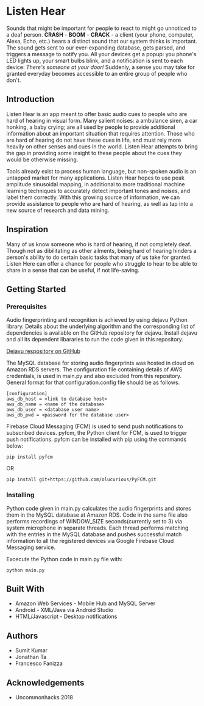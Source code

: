 # Listen Hear

Sounds that might be important for people to react to might go unnoticed to a deaf person. **CRASH** - **BOOM** - **CRACK** - a client (your phone, computer, Alexa, Echo, etc.) hears a distinct sound that our system thinks is important. The sound gets sent to our ever-expanding database, gets parsed, and triggers a message to notify you. All your devices get a popup: you phone's LED lights up, your smart bulbs blink, and a notification is sent to each device: *There's someone at your door!* Suddenly, a sense you may take for granted everyday becomes accessible to an entire group of people who don't.

## Introduction

Listen Hear is an app meant to offer basic audio cues to people who are hard of hearing in visual form. Many salient noises: a ambulance siren, a car honking, a baby crying; are all used by people to provide additional information about an important situation that requires attention. Those who are hard of hearing do not have these cues in life, and must rely more heavily on other senses and cues in the world. Listen Hear attempts to bring the gap in providing some insight to these people about the cues they would be otherwise missing.

Tools already exist to process human language, but non-spoken audio is an untapped market for many applications. Listen Hear hopes to use peak amplitude sinusoidal mapping, in additional to more traditional machine learning techniques to accurately detect important tones and noises, and label them correctly. With this growing source of information, we can provide assistance to people who are hard of hearing, as well as tap into a new source of research and data mining.

## Inspiration

Many of us know someone who is hard of hearing, if not completely deaf. Though not as dibilitating as other ailments, being hard of hearing hinders a person's ability to do certain basic tasks that many of us take for granted. Listen Here can offer a chance for people who struggle to hear to be able to share in a sense that can be useful, if not life-saving.

## Getting Started

### Prerequisites

Audio fingerprinting and recognition is achieved by using dejavu Python library. Details about the underlying algorithm and the corresponding list of dependencies is available on the GitHub repository for dejavu. Install dejavu and all its dependent libararies to run the code given in this repository.

[Dejavu respository on GitHub](https://github.com/worldveil/dejavu)

The MySQL database for storing audio fingerprints was hosted in cloud on Amazon RDS servers. The configuration file containing details of AWS credentials, is used in main.py and also excluded from this repository. General format for that configuration.config file should be as follows.

```
[configuration]
aws_db_host = <link to database host>
aws_db_name = <name of the database>
aws_db_user = <database user name>
aws_db_pwd = <password for the database user>
```

Firebase Cloud Messaging (FCM) is used to send push notifications to subscribed devices. pyfcm, the Python client for FCM, is used to trigger push notifications. pyfcm can be installed with pip using the commands below:

```
pip install pyfcm
```
OR
```
pip install git+https://github.com/olucurious/PyFCM.git
```

### Installing

Python code given in main.py calculates the audio fingerprints and stores them in the MySQL database at Amazon RDS. Code in the same file also performs recordings of WINDOW_SIZE seconds(currently set to 3) via system microphone in separate threads. Each thread performs matching with the entries in the MySQL database and pushes successful match information to all the registered devices via Google Firebase Cloud Messaging service.

Excecute the Python code in main.py file with:

```
python main.py
```


## Built With

* Amazon Web Services - Mobile Hub and MySQL Server
* Android - XML/Java via Android Studio
* HTML/Javascript - Desktop notifications

## Authors

* Sumit Kumar
* Jonathan Ta
* Francesco Fanizza

## Acknowledgements

* Uncommonhacks 2018
